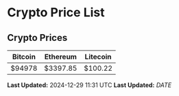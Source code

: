 # Crypto Price List

## Crypto Prices
| Bitcoin | Ethereum | Litecoin |
| ------- | -------- | -------- |
| $94978 | $3397.85 | $100.22 |
**Last Updated:** 2024-12-29 11:31 UTC
**Last Updated:** $DATE$
